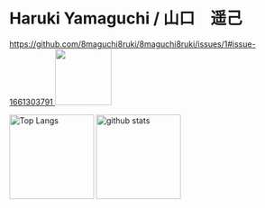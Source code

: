 <h1>Haruki Yamaguchi / 山口　遥己</h1>

<div aline="left">
  <a href="https://www.feed-listener.com">
  https://github.com/8maguchi8ruki/8maguchi8ruki/issues/1#issue-1661303791
    <img src="https://www.feed-listener.com/static/img/sound-wave.png" alt="" style="width:100px; hight:100px;">
  </a>
</div>

<p align="left"> 
  <img alt="Top Langs" height="150px" src="https://github-readme-stats.vercel.app/api/top-langs/?username=8maguchi8ruki&layout=compact&show_icons=true&theme=onedark" />
  <img alt="github stats" height="150px" src="https://github-readme-stats.vercel.app/api?username=8maguchi8ruki&theme=onedark&show_icons=ture" />
</p>

<!-- [![trophy](https://github-profile-trophy.vercel.app/?username=8maguchi8ruki&theme=onedark&column=7
)](https://github.com/ryo-ma/github-profile-trophy) -->
